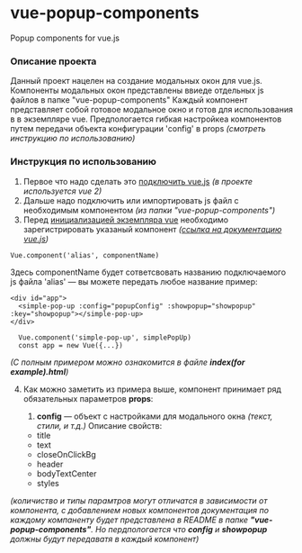# vue-popup-components

Popup components for vue.js

### Описание проекта

Данный проект нацелен на создание модальных окон для vue.js.
Компоненты модальных окон представлены ввиеде отдельных js файлов в папке "vue-popup-components"
Каждый компонент представляет собой готовое модальное окно и готов для использования в в экземпляре vue.
Предпологается гибкая настройкеа компонентов путем передачи объекта конфигурации 'config' в props _(смотреть инструкцию по использованию)_

### Инструкция по использованию

1. Первое что надо сделать это [подключить vue.js](https://ru.vuejs.org/v2/guide/installation.html) _(в проекте используется vue 2)_
2. Дальше надо подключить или импортировать js файл с необходимым компонентом _(из папки "vue-popup-components")_
3. Перед [инициализацией экземпляра vue](https://ru.vuejs.org/v2/guide/instance.html) необходимо зарегистрировать указаный компонент _([ссылка на документацию vue.js](https://ru.vuejs.org/v2/guide/components-registration.html))_

`Vue.component('alias', componentName)`

Здесь componentName будет сответсвовать названию подключаемого js файла
'alias' — вы можете передать любое название пример:

```
<div id="app">
  <simple-pop-up :config="popupConfig" :showpopup="showpopup" :key="showpopup"></simple-pop-up>
</div>
```

```
  Vue.component('simple-pop-up', simplePopUp)
  const app = new Vue({...})
```

_(С полным примером можно ознакомится в файле **index(for example).html**)_

4. Как можно заметить из примера выше, компонент принимает ряд обязательных параметров **props**:

   1. **config** — объект с настройками для модального окна _(текст, стили, и т.д.)_
      Описание свойств:

   - title
   - text
   - closeOnClickBg
   - header
   - bodyTextCenter
   - styles

_(количиство и типы парамтров могут отличатся в зависимости от компонента, с добавлением новых компонентов документация по каждому компаненту будет представлена в README в папке **"vue-popup-components"**. Но пердпологается что **config** и **showpopup** должны будут передаватя в каждый компонент)_
